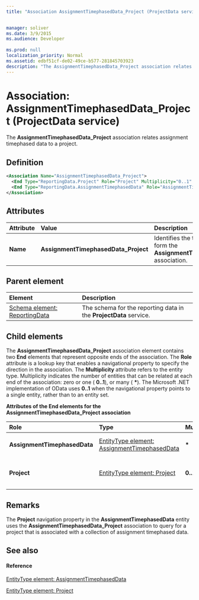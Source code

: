 ```yaml
---
title: "Association AssignmentTimephasedData_Project (ProjectData service)"

 
manager: soliver
ms.date: 3/9/2015
ms.audience: Developer
 
ms.prod: null
localization_priority: Normal
ms.assetid: edbf51cf-de02-49ce-b577-281845703923
description: "The AssignmentTimephasedData_Project association relates assignment timephased data to a project."
---
```


# Association: AssignmentTimephasedData_Project (ProjectData service)

The **AssignmentTimephasedData_Project** association relates assignment timephased data to a project. 
  
## Definition

```XML
<Association Name="AssignmentTimephasedData_Project">
  <End Type="ReportingData.Project" Role="Project" Multiplicity="0..1" />
  <End Type="ReportingData.AssignmentTimephasedData" Role="AssignmentTimephasedData" Multiplicity="*" />
</Association>
```

## Attributes

|**Attribute**|**Value**|**Description**|
|:-----|:-----|:-----|
|**Name** <br/> |**AssignmentTimephasedData_Project** <br/> |Identifies the two entity types that form the **AssignmentTimephasedData_Project** association.  <br/> |
   
## Parent element

|**Element**|**Description**|
|:-----|:-----|
|[Schema element: ReportingData](schema-reportingdata-projectdata-service.md) <br/> |The schema for the reporting data in the **ProjectData** service.  <br/> |
   
## Child elements

The **AssignmentTimephasedData_Project** association element contains two **End** elements that represent opposite ends of the association. The **Role** attribute is a lookup key that enables a navigational property to specify the direction in the association. The **Multiplicity** attribute refers to the entity type. Multiplicity indicates the number of entities that can be related at each end of the association: zero or one ( **0..1**), or many ( **\***). The Microsoft .NET implementation of OData uses **0..1** when the navigational property points to a single entity, rather than to an entity set. 
  
**Attributes of the End elements for the AssignmentTimephasedData_Project association**

|**Role**|**Type**|**Multiplicity**|**Description**|
|:-----|:-----|:-----|:-----|
|**AssignmentTimephasedData** <br/> |[EntityType element: AssignmentTimephasedData](entitytype-assignmenttimephaseddata-projectdata-service.md) <br/> |**\*** <br/> |The collection of assignment timephased data in the reporting tables.  <br/> |
|**Project** <br/> |[EntityType element: Project](entitytype-project-projectdata-service.md) <br/> |**0..1** <br/> |The project object that is being referenced in the **AssignmentTimephasedData_Project** association.  <br/> |
   
## Remarks

The **Project** navigation property in the **AssignmentTimephasedData** entity uses the **AssignmentTimephasedData_Project** association to query for a project that is associated with a collection of assignment timephased data. 
  
## See also

#### Reference

[EntityType element: AssignmentTimephasedData](entitytype-assignmenttimephaseddata-projectdata-service.md)
  
[EntityType element: Project](entitytype-project-projectdata-service.md)

